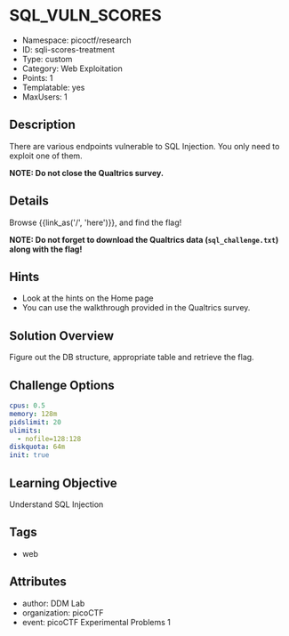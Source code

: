 # SQL_VULN_SCORES

- Namespace: picoctf/research
- ID: sqli-scores-treatment
- Type: custom
- Category: Web Exploitation
- Points: 1
- Templatable: yes
- MaxUsers: 1

## Description

There are various endpoints vulnerable to SQL Injection. You only need to exploit one of them.

**NOTE: Do not close the Qualtrics survey.**

## Details

Browse {{link_as('/', 'here')}}, and find the flag!

**NOTE: Do not forget to download the Qualtrics data (`sql_challenge.txt`) along with the flag!**

## Hints

- Look at the hints on the Home page
- You can use the walkthrough provided in the Qualtrics survey.

## Solution Overview

Figure out the DB structure, appropriate table and retrieve the flag.

## Challenge Options

```yaml
cpus: 0.5
memory: 128m
pidslimit: 20
ulimits:
  - nofile=128:128
diskquota: 64m
init: true
```

## Learning Objective

Understand SQL Injection

## Tags

- web

## Attributes

- author: DDM Lab
- organization: picoCTF
- event: picoCTF Experimental Problems 1
